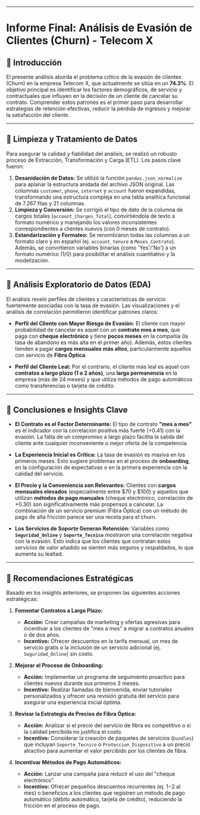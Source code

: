 

***

# **Informe Final: Análisis de Evasión de Clientes (Churn) - Telecom X**

## 🔹 **Introducción**
El presente análisis aborda el problema crítico de la evasión de clientes (Churn) en la empresa Telecom X, que actualmente se sitúa en un **74.3%**. El objetivo principal es identificar los factores demográficos, de servicio y contractuales que influyen en la decisión de un cliente de cancelar su contrato. Comprender estos patrones es el primer paso para desarrollar estrategias de retención efectivas, reducir la pérdida de ingresos y mejorar la satisfacción del cliente.

---

## 🔹 **Limpieza y Tratamiento de Datos**
Para asegurar la calidad y fiabilidad del análisis, se realizó un robusto proceso de Extracción, Transformación y Carga (ETL). Los pasos clave fueron:

1.  **Desanidación de Datos:** Se utilizó la función `pandas.json_normalize` para aplanar la estructura anidada del archivo JSON original. Las columnas `customer`, `phone`, `internet` y `account` fueron expandidas, transformando una estructura compleja en una tabla analítica funcional de 7.267 filas y 21 columnas.
2.  **Limpieza y Conversión:** Se corrigió el tipo de dato de la columna de cargos totales (`account_Charges_Total`), convirtiéndola de texto a formato numérico y manejando los valores inconsistentes correspondientes a clientes nuevos (con 0 meses de contrato).
3.  **Estandarización y Formateo:** Se renombraron todas las columnas a un formato claro y en español (ej. `account_tenure` a `Meses_Contrato`). Además, se convirtieron variables binarias (como 'Yes'/'No') a un formato numérico (1/0) para posibilitar el análisis cuantitativo y la modelización.

---

## 🔹 **Análisis Exploratorio de Datos (EDA)**
El análisis reveló perfiles de clientes y características de servicio fuertemente asociadas con la tasa de evasión. Las visualizaciones y el análisis de correlación permitieron identificar patrones claros:

* **Perfil del Cliente con Mayor Riesgo de Evasión:** El cliente con mayor probabilidad de cancelar es aquel con un **contrato mes a mes**, que paga con **cheque electrónico** y tiene **pocos meses** en la compañía (la tasa de abandono es más alta en el primer año). Además, estos clientes tienden a pagar **cargos mensuales más altos**, particularmente aquellos con servicio de **Fibra Óptica**.

* **Perfil del Cliente Leal:** Por el contrario, el cliente más leal es aquel con **contratos a largo plazo (1 o 2 años)**, una **larga permanencia** en la empresa (más de 24 meses) y que utiliza métodos de pago automáticos como transferencias o tarjeta de crédito.

---

## 🔹 **Conclusiones e Insights Clave**

* **El Contrato es el Factor Determinante:** El tipo de contrato **"mes a mes"** es el indicador con la correlación positiva más fuerte (+0.41) con la evasión. La falta de un compromiso a largo plazo facilita la salida del cliente ante cualquier inconveniente o mejor oferta de la competencia.

* **La Experiencia Inicial es Crítica:** La tasa de evasión es masiva en los primeros meses. Esto sugiere problemas en el proceso de **onboarding**, en la configuración de expectativas o en la primera experiencia con la calidad del servicio.

* **El Precio y la Conveniencia son Relevantes:** Clientes con **cargos mensuales elevados** (especialmente entre $70 y $100) y aquellos que utilizan **métodos de pago manuales** (cheque electrónico, correlación de +0.30) son significativamente más propensos a cancelar. La combinación de un servicio premium (Fibra Óptica) con un método de pago de alta fricción parece ser una receta para el churn.

* **Los Servicios de Soporte Generan Retención:** Variables como **`Seguridad_Online`** y **`Soporte_Tecnico`** mostraron una correlación negativa con la evasión. Esto indica que los clientes que contratan estos servicios de valor añadido se sienten más seguros y respaldados, lo que aumenta su lealtad.

---

## 🔹 **Recomendaciones Estratégicas**

Basado en los insights anteriores, se proponen las siguientes acciones estratégicas:

1.  **Fomentar Contratos a Largo Plazo:**
    * **Acción:** Crear campañas de marketing y ofertas agresivas para incentivar a los clientes de "mes a mes" a migrar a contratos anuales o de dos años.
    * **Incentivo:** Ofrecer descuentos en la tarifa mensual, un mes de servicio gratis o la inclusión de un servicio adicional (ej. `Seguridad_Online`) sin costo.

2.  **Mejorar el Proceso de Onboarding:**
    * **Acción:** Implementar un programa de seguimiento proactivo para clientes nuevos durante sus primeros 3 meses.
    * **Incentivo:** Realizar llamadas de bienvenida, enviar tutoriales personalizados y ofrecer una revisión gratuita del servicio para asegurar una experiencia inicial óptima.

3.  **Revisar la Estrategia de Precios de Fibra Óptica:**
    * **Acción:** Analizar si el precio del servicio de fibra es competitivo o si la calidad percibida no justifica el costo.
    * **Incentivo:** Considerar la creación de paquetes de servicios (`bundles`) que incluyan `Soporte_Tecnico` o `Proteccion_Dispositivo` a un precio atractivo para aumentar el valor percibido por los clientes de fibra.

4.  **Incentivar Métodos de Pago Automáticos:**
    * **Acción:** Lanzar una campaña para reducir el uso del "cheque electrónico".
    * **Incentivo:** Ofrecer pequeños descuentos recurrentes (ej. $1-$2 al mes) o beneficios a los clientes que registren un método de pago automático (débito automático, tarjeta de crédito), reduciendo la fricción en el proceso de pago.

